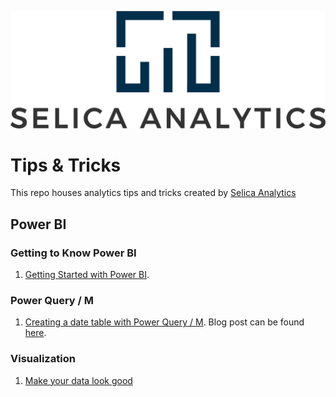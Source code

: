 ![alt text](https://github.com/Selica-Analytics/tips/blob/main/transparent_w_name.png)

# Tips & Tricks

This repo houses analytics tips and tricks created by [Selica Analytics](https://selica.ca)

## Power BI

### Getting to Know Power BI

1. [Getting Started with Power BI](https://github.com/Selica-Analytics/tips/tree/main/power_bi/getting_started_power_bi).

### Power Query / M
1. [Creating a date table with Power Query / M](https://github.com/Selica-Analytics/tips/tree/main/power_bi/creating_date_table_power_query). Blog post can be found [here](https://selica/ca).

### Visualization

1. [Make your data look good]()


